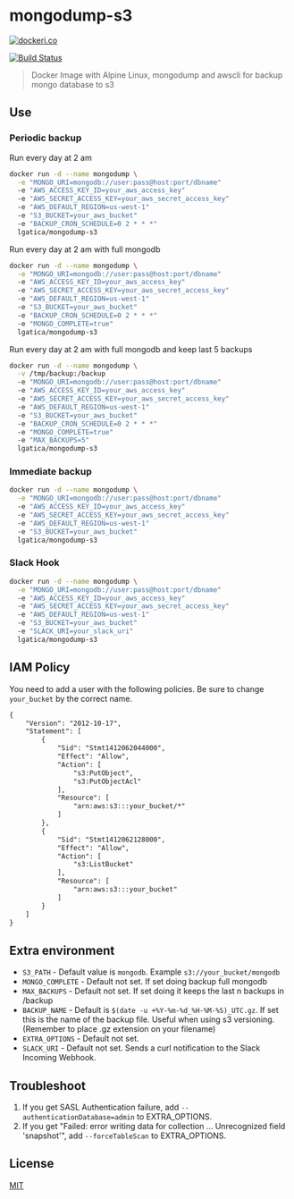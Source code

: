 # mongodump-s3

[![dockeri.co](http://dockeri.co/image/lgatica/mongodump-s3)](https://hub.docker.com/r/lgatica/mongodump-s3/)

[![Build Status](https://travis-ci.org/lgaticaq/mongodump-s3.svg?branch=master)](https://travis-ci.org/lgaticaq/mongodump-s3)

> Docker Image with Alpine Linux, mongodump and awscli for backup mongo database to s3

## Use

### Periodic backup

Run every day at 2 am

```bash
docker run -d --name mongodump \
  -e "MONGO_URI=mongodb://user:pass@host:port/dbname"
  -e "AWS_ACCESS_KEY_ID=your_aws_access_key"
  -e "AWS_SECRET_ACCESS_KEY=your_aws_secret_access_key"
  -e "AWS_DEFAULT_REGION=us-west-1"
  -e "S3_BUCKET=your_aws_bucket"
  -e "BACKUP_CRON_SCHEDULE=0 2 * * *"
  lgatica/mongodump-s3
```

Run every day at 2 am with full mongodb

```bash
docker run -d --name mongodump \
  -e "MONGO_URI=mongodb://user:pass@host:port/dbname"
  -e "AWS_ACCESS_KEY_ID=your_aws_access_key"
  -e "AWS_SECRET_ACCESS_KEY=your_aws_secret_access_key"
  -e "AWS_DEFAULT_REGION=us-west-1"
  -e "S3_BUCKET=your_aws_bucket"
  -e "BACKUP_CRON_SCHEDULE=0 2 * * *"
  -e "MONGO_COMPLETE=true"
  lgatica/mongodump-s3
```

Run every day at 2 am with full mongodb and keep last 5 backups

```bash
docker run -d --name mongodump \
  -v /tmp/backup:/backup
  -e "MONGO_URI=mongodb://user:pass@host:port/dbname"
  -e "AWS_ACCESS_KEY_ID=your_aws_access_key"
  -e "AWS_SECRET_ACCESS_KEY=your_aws_secret_access_key"
  -e "AWS_DEFAULT_REGION=us-west-1"
  -e "S3_BUCKET=your_aws_bucket"
  -e "BACKUP_CRON_SCHEDULE=0 2 * * *"
  -e "MONGO_COMPLETE=true"
  -e "MAX_BACKUPS=5"
  lgatica/mongodump-s3
```

### Immediate backup

```bash
docker run -d --name mongodump \
  -e "MONGO_URI=mongodb://user:pass@host:port/dbname"
  -e "AWS_ACCESS_KEY_ID=your_aws_access_key"
  -e "AWS_SECRET_ACCESS_KEY=your_aws_secret_access_key"
  -e "AWS_DEFAULT_REGION=us-west-1"
  -e "S3_BUCKET=your_aws_bucket"
  lgatica/mongodump-s3
```

### Slack Hook
```bash
docker run -d --name mongodump \
  -e "MONGO_URI=mongodb://user:pass@host:port/dbname"
  -e "AWS_ACCESS_KEY_ID=your_aws_access_key"
  -e "AWS_SECRET_ACCESS_KEY=your_aws_secret_access_key"
  -e "AWS_DEFAULT_REGION=us-west-1"
  -e "S3_BUCKET=your_aws_bucket"
  -e "SLACK_URI=your_slack_uri"
  lgatica/mongodump-s3
```


## IAM Policy

You need to add a user with the following policies. Be sure to change `your_bucket` by the correct name.

```xml
{
    "Version": "2012-10-17",
    "Statement": [
        {
            "Sid": "Stmt1412062044000",
            "Effect": "Allow",
            "Action": [
                "s3:PutObject",
                "s3:PutObjectAcl"
            ],
            "Resource": [
                "arn:aws:s3:::your_bucket/*"
            ]
        },
        {
            "Sid": "Stmt1412062128000",
            "Effect": "Allow",
            "Action": [
                "s3:ListBucket"
            ],
            "Resource": [
                "arn:aws:s3:::your_bucket"
            ]
        }
    ]
}
```

## Extra environment

- `S3_PATH` - Default value is `mongodb`. Example `s3://your_bucket/mongodb`
- `MONGO_COMPLETE` - Default not set. If set doing backup full mongodb
- `MAX_BACKUPS` - Default not set. If set doing it keeps the last n backups in /backup
- `BACKUP_NAME` - Default is `$(date -u +%Y-%m-%d_%H-%M-%S)_UTC.gz`. If set this is the name of the backup file. Useful when using s3 versioning. (Remember to place .gz extension on your filename)
- `EXTRA_OPTIONS` - Default not set.
- `SLACK_URI` - Default not set. Sends a curl notification to the Slack Incoming Webhook.

## Troubleshoot

1. If you get SASL Authentication failure, add  `--authenticationDatabase=admin` to EXTRA_OPTIONS.
2. If you get "Failed: error writing data for collection ... Unrecognized field 'snapshot'", add `--forceTableScan` to EXTRA_OPTIONS.

## License

[MIT](https://tldrlegal.com/license/mit-license)
